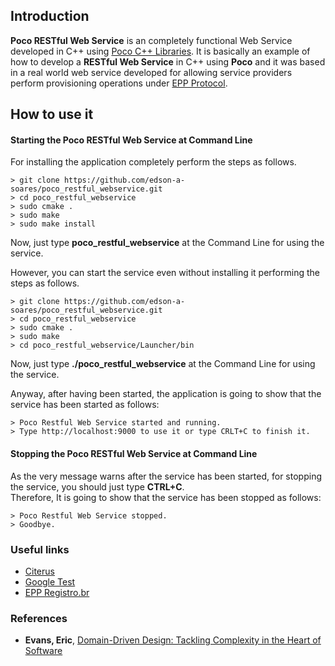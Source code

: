 ## Introduction

**Poco RESTful Web Service** is an completely functional Web Service developed in C++ using [Poco C++ Libraries](https://pocoproject.org/). 
It is basically an example of how to develop a **RESTful Web Service** in C++ using **Poco** and it was based in a real world web service
developed for allowing service providers perform provisioning operations under [EPP Protocol](https://en.wikipedia.org/wiki/Extensible_Provisioning_Protocol).

## How to use it

#### Starting the Poco RESTful Web Service at Command Line

For installing the application completely perform the steps as follows.

    > git clone https://github.com/edson-a-soares/poco_restful_webservice.git 
    > cd poco_restful_webservice 
    > sudo cmake . 
    > sudo make 
    > sudo make install 

Now, just type **poco_restful_webservice** at the Command Line for using the service.

However, you can start the service even without installing it performing the steps as follows.

    > git clone https://github.com/edson-a-soares/poco_restful_webservice.git 
    > cd poco_restful_webservice 
    > sudo cmake . 
    > sudo make 
    > cd poco_restful_webservice/Launcher/bin

Now, just type **./poco_restful_webservice** at the Command Line for using the service.

Anyway, after having been started, the application is going to show that the service has been started as follows:

    > Poco Restful Web Service started and running.
    > Type http://localhost:9000 to use it or type CRLT+C to finish it.

#### Stopping the Poco RESTful Web Service at Command Line

As the very message warns after the service has been started, for stopping the service, you should just type **CTRL+C**.  
Therefore, It is going to show that the service has been stopped as follows:

    > Poco Restful Web Service stopped. 
    > Goodbye.   


### Useful links ###

* [Citerus](https://github.com/citerus/dddsample-core)
* [Google Test](https://github.com/google/googletest/blob/master/googletest/docs/Primer.md)
* [EPP Registro.br](https://registro.br/tecnologia/provedor-hospedagem.html?secao=epp)

### References ###

* **Evans, Eric**, [Domain-Driven Design: Tackling Complexity in the Heart of Software](https://www.amazon.com.br/Domain-Driven-Design-Tackling-Complexity-Software/dp/0321125215)
